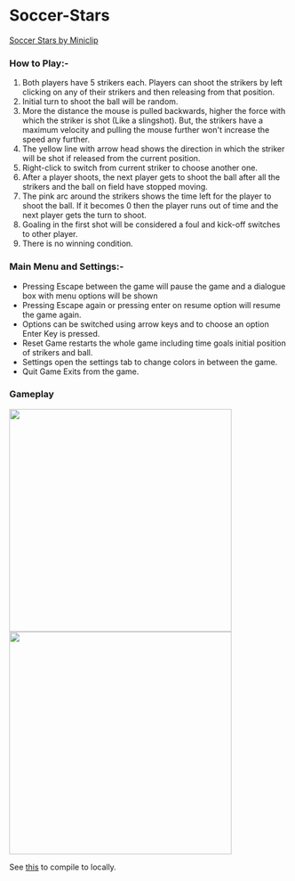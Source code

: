 # Soccer-Stars

[Soccer Stars by Miniclip](https://www.miniclip.com/games/soccer-stars)

### How to Play:-
1) Both players have 5 strikers each. Players can shoot the strikers by left clicking on any of their strikers and then releasing from that position. 
2) Initial turn to shoot the ball will be random.
3) More the distance the mouse is pulled backwards, higher the force with which the striker is shot (Like a slingshot). But, the strikers have a maximum velocity and pulling the mouse further won't increase the speed any further.
4) The yellow line with arrow head shows the direction in which the striker will be shot if released from the current position.
5) Right-click to switch from current striker to choose another one.
6) After a player shoots, the next player gets to shoot the ball after all the strikers and the ball on field have stopped moving.
7) The pink arc around the strikers shows the time left for the player to shoot the ball. If it becomes 0 then the player runs out of time and the next player gets the turn to shoot.
8) Goaling in the first shot will be considered a foul and kick-off switches to other player.
9) There is no winning condition.


### Main Menu and Settings:-
- Pressing Escape between the game will pause the game and a dialogue box with menu options will be shown
- Pressing Escape again or pressing enter on resume option will resume the game again.
- Options can be switched using arrow keys and to choose an option Enter Key is pressed.
- Reset Game restarts the whole game including time goals initial position of strikers and ball.
- Settings open the settings tab to change colors in between the game.
- Quit Game Exits from the game.

### Gameplay

<img src="https://github.com/user-attachments/assets/3f9cc602-6fe9-4166-9638-1659caa1a08c" width="400"> <img src="https://github.com/user-attachments/assets/ac6b3e98-9b27-43a2-911b-7707154f021c" width="400">


See [this](https://github.com/soham-c04/SAHAS-Arcade/tree/main/How%20to%20Compile) to compile to locally.
